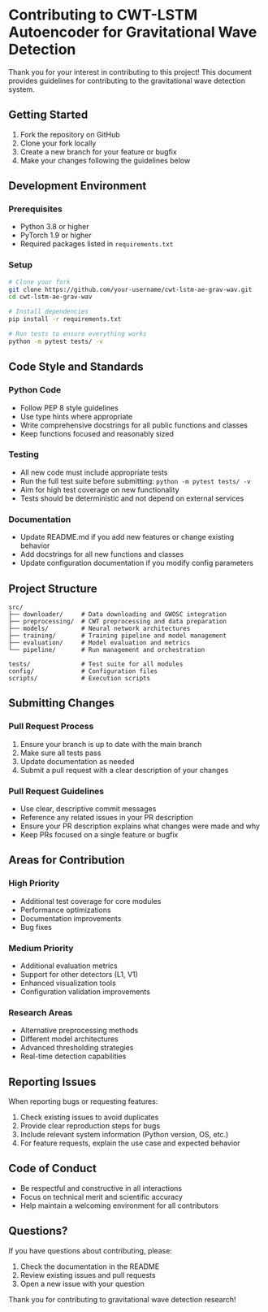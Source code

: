 # Contributing to CWT-LSTM Autoencoder for Gravitational Wave Detection

Thank you for your interest in contributing to this project! This document provides guidelines for contributing to the gravitational wave detection system.

## Getting Started

1. Fork the repository on GitHub
2. Clone your fork locally
3. Create a new branch for your feature or bugfix
4. Make your changes following the guidelines below

## Development Environment

### Prerequisites
- Python 3.8 or higher
- PyTorch 1.9 or higher
- Required packages listed in `requirements.txt`

### Setup
```bash
# Clone your fork
git clone https://github.com/your-username/cwt-lstm-ae-grav-wav.git
cd cwt-lstm-ae-grav-wav

# Install dependencies
pip install -r requirements.txt

# Run tests to ensure everything works
python -m pytest tests/ -v
```

## Code Style and Standards

### Python Code
- Follow PEP 8 style guidelines
- Use type hints where appropriate
- Write comprehensive docstrings for all public functions and classes
- Keep functions focused and reasonably sized

### Testing
- All new code must include appropriate tests
- Run the full test suite before submitting: `python -m pytest tests/ -v`
- Aim for high test coverage on new functionality
- Tests should be deterministic and not depend on external services

### Documentation
- Update README.md if you add new features or change existing behavior
- Add docstrings for all new functions and classes
- Update configuration documentation if you modify config parameters

## Project Structure

```
src/
├── downloader/     # Data downloading and GWOSC integration
├── preprocessing/  # CWT preprocessing and data preparation
├── models/         # Neural network architectures
├── training/       # Training pipeline and model management
├── evaluation/     # Model evaluation and metrics
└── pipeline/       # Run management and orchestration

tests/              # Test suite for all modules
config/             # Configuration files
scripts/            # Execution scripts
```

## Submitting Changes

### Pull Request Process
1. Ensure your branch is up to date with the main branch
2. Make sure all tests pass
3. Update documentation as needed
4. Submit a pull request with a clear description of your changes

### Pull Request Guidelines
- Use clear, descriptive commit messages
- Reference any related issues in your PR description
- Ensure your PR description explains what changes were made and why
- Keep PRs focused on a single feature or bugfix

## Areas for Contribution

### High Priority
- Additional test coverage for core modules
- Performance optimizations
- Documentation improvements
- Bug fixes

### Medium Priority
- Additional evaluation metrics
- Support for other detectors (L1, V1)
- Enhanced visualization tools
- Configuration validation improvements

### Research Areas
- Alternative preprocessing methods
- Different model architectures
- Advanced thresholding strategies
- Real-time detection capabilities

## Reporting Issues

When reporting bugs or requesting features:

1. Check existing issues to avoid duplicates
2. Provide clear reproduction steps for bugs
3. Include relevant system information (Python version, OS, etc.)
4. For feature requests, explain the use case and expected behavior

## Code of Conduct

- Be respectful and constructive in all interactions
- Focus on technical merit and scientific accuracy
- Help maintain a welcoming environment for all contributors

## Questions?

If you have questions about contributing, please:
1. Check the documentation in the README
2. Review existing issues and pull requests
3. Open a new issue with your question

Thank you for contributing to gravitational wave detection research!

